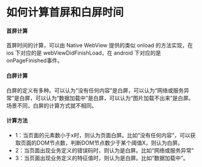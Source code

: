# 如何计算首屏和白屏时间

#### 首屏计算

首屏时间的计算，可以由 Native WebView 提供的类似 onload 的方法实现，在 ios 下对应的是 webViewDidFinishLoad，在 android 下对应的是onPageFinished事件。

#### 白屏计算

白屏的定义有多种。可以认为“没有任何内容”是白屏，可以认为“网络或服务异常”是白屏，可以认为“数据加载中”是白屏，可以认为“图片加载不出来”是白屏。场景不同，白屏的计算方式就不相同。

#### 计算方法

* 1：当页面的元素数小于x时，则认为页面白屏。比如“没有任何内容”，可以获取页面的DOM节点数，判断DOM节点数少于某个阈值X，则认为白屏。
* 2：当页面出现业务定义的错误码时，则认为是白屏。比如“网络或服务异常”
* 3：当页面出现业务定义的特征值时，则认为是白屏。比如“数据加载中”。

